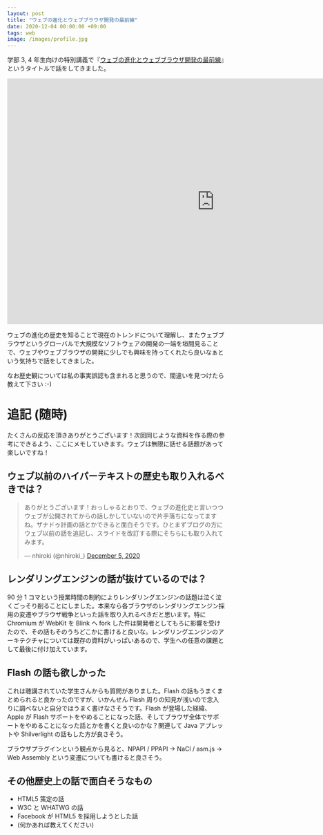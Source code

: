 ```yaml
---
layout: post
title: "ウェブの進化とウェブブラウザ開発の最前線"
date: 2020-12-04 00:00:00 +09:00
tags: web
image: /images/profile.jpg
---
```


学部 3, 4 年生向けの特別講義で『[ウェブの進化とウェブブラウザ開発の最前線](https://docs.google.com/presentation/d/e/2PACX-1vQA7761ZtEk8uqs6wQ3sOsXo2B-IGpsvRHHftseFDoPTcE4Jq0TPCuX92GrLeL0D4wkJNhUk0jVxE3V/pub?start=false&loop=false&delayms=3000)』というタイトルで話をしてきました。

<div class="youtube"><iframe src="https://docs.google.com/presentation/d/e/2PACX-1vQA7761ZtEk8uqs6wQ3sOsXo2B-IGpsvRHHftseFDoPTcE4Jq0TPCuX92GrLeL0D4wkJNhUk0jVxE3V/embed?start=false&loop=false&delayms=3000" frameborder="0" width="960" height="569" allowfullscreen="true" mozallowfullscreen="true" webkitallowfullscreen="true"></iframe></div>

ウェブの進化の歴史を知ることで現在のトレンドについて理解し、またウェブブラウザというグローバルで大規模なソフトウェアの開発の一端を垣間見ることで、ウェブやウェブブラウザの開発に少しでも興味を持ってくれたら良いなぁという気持ちで話をしてきました。

なお歴史観については私の事実誤認も含まれると思うので、間違いを見つけたら教えて下さい :-)

# 追記 (随時)

たくさんの反応を頂きありがとうございます！次回同じような資料を作る際の参考にできるよう、ここにメモしていきます。ウェブは無限に話せる話題があって楽しいですね！

## ウェブ以前のハイパーテキストの歴史も取り入れるべきでは？

<blockquote class="twitter-tweet"><p lang="ja" dir="ltr">ありがとうございます！おっしゃるとおりで、ウェブの進化史と言いつつウェブが公開されてからの話しかしていないので片手落ちになってますね。ザナドゥ計画の話とかできると面白そうです。ひとまずブログの方にウェブ以前の話を追記し、スライドを改訂する際にそちらにも取り入れてみます。</p>&mdash; nhiroki (@nhiroki_) <a href="https://twitter.com/nhiroki_/status/1335034990023778304?ref_src=twsrc%5Etfw">December 5, 2020</a></blockquote> <script async src="https://platform.twitter.com/widgets.js" charset="utf-8"></script>

## レンダリングエンジンの話が抜けているのでは？

90 分 1 コマという授業時間の制約によりレンダリングエンジンの話題は泣く泣くごっそり削ることにしました。本来なら各ブラウザのレンダリングエンジン採用の変遷やブラウザ戦争といった話を取り入れるべきだと思います。特に Chromium が WebKit を Blink へ fork した件は開発者としてもろに影響を受けたので、その話もそのうちどこかに書けると良いな。レンダリングエンジンのアーキテクチャについては既存の資料がいっぱいあるので、学生への任意の課題として最後に付け加えています。

## Flash の話も欲しかった

これは聴講されていた学生さんからも質問がありました。Flash の話もうまくまとめられると良かったのですが、いかんせん Flash 周りの知見が浅いので念入りに調べないと自分ではうまく書けなさそうです。Flash が登場した経緯、Apple が Flash サポートをやめることになった話、そしてブラウザ全体でサポートをやめることになった話とかを書くと良いのかな？関連して Java アプレットや Shilverlight の話もした方が良さそう。

ブラウザプラグインという観点から見ると、NPAPI / PPAPI → NaCl / asm.js → Web Assembly という変遷についても書けると良さそう。

## その他歴史上の話で面白そうなもの

- HTML5 策定の話
- W3C と WHATWG の話
- Facebook が HTML5 を採用しようとした話
- (何かあれば教えてください)